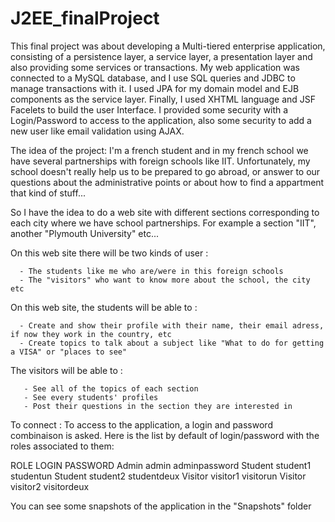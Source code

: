 # J2EE_finalProject
This final project was about developing a Multi-tiered enterprise application, consisting of a persistence layer, a service layer, a presentation layer and also providing some services or transactions. My web application was connected to a MySQL database, and I use SQL queries and JDBC to manage transactions with it. I used JPA for my domain model and EJB components as the service layer. Finally, I used XHTML language and JSF Facelets to build the user Interface. I provided some security with a Login/Password to access to the application, also some security to add a new user like email validation using AJAX.

The idea of the project:
I'm a french student and in my french school we have several partnerships with foreign schools like IIT. Unfortunately, my school doesn't really help us to be prepared to go abroad, or answer to our questions about the administrative points or about how to find a appartment that kind of stuff...

So I have the idea to do a web site with different sections corresponding to each city where we have school partnerships. For example a section "IIT", another "Plymouth University" etc...

On this web site there will be two kinds of user :

      - The students like me who are/were in this foreign schools
      - The "visitors" who want to know more about the school, the city etc

On this web site, the students will be able to :

      - Create and show their profile with their name, their email adress, if now they work in the country, etc
      - Create topics to talk about a subject like "What to do for getting a VISA" or "places to see"

The visitors will be able to :

       - See all of the topics of each section
       - See every students' profiles
       - Post their questions in the section they are interested in

To connect : 
To access to the application, a login and password combinaison is asked. Here is the list by default of login/password with the roles associated to them:

ROLE      LOGIN       PASSWORD
Admin	    admin	      adminpassword
Student	  student1	  studentun
Student	  student2	  studentdeux
Visitor	  visitor1	  visitorun
Visitor	  visitor2	  visitordeux

You can see some snapshots of the application in the "Snapshots" folder
